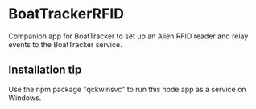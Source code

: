 # BoatTrackerRFID

Companion app for BoatTracker to set up an Alien RFID reader and relay events to the BoatTracker service.

## Installation tip

Use the npm package "qckwinsvc" to run this node app as a service on Windows.